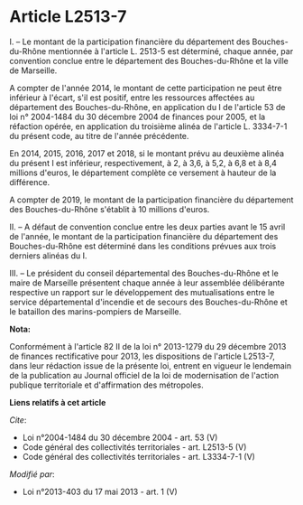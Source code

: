 # Article L2513-7

I. – Le montant de la participation financière du département des Bouches-du-Rhône mentionnée à l'article L. 2513-5 est
déterminé, chaque année, par convention conclue entre le département des Bouches-du-Rhône et la ville de Marseille.

A compter de l'année 2014, le montant de cette participation ne peut être inférieur à l'écart, s'il est positif, entre les
ressources affectées au département des Bouches-du-Rhône, en application du I de l'article 53 de loi n° 2004-1484 du 30
décembre 2004 de finances pour 2005, et la réfaction opérée, en application du troisième alinéa de l'article L. 3334-7-1 du
présent code, au titre de l'année précédente.

En 2014, 2015, 2016, 2017 et 2018, si le montant prévu au deuxième alinéa du présent I est inférieur, respectivement, à 2, à
3,6, à 5,2, à 6,8 et à 8,4 millions d'euros, le département complète ce versement à hauteur de la différence.

A compter de 2019, le montant de la participation financière du département des Bouches-du-Rhône s'établit à 10 millions
d'euros.

II. – A défaut de convention conclue entre les deux parties avant le 15 avril de l'année, le montant de la participation
financière du département des Bouches-du-Rhône est déterminé dans les conditions prévues aux trois derniers alinéas du I.

III. – Le président du conseil départemental des Bouches-du-Rhône et le maire de Marseille présentent chaque année à leur
assemblée délibérante respective un rapport sur le développement des mutualisations entre le service départemental d'incendie
et de secours des Bouches-du-Rhône et le bataillon des marins-pompiers de Marseille.

**Nota:**

Conformément à l'article 82 II de la loi n° 2013-1279 du 29 décembre  2013 de finances rectificative pour 2013, les
dispositions de l'article  L2513-7, dans leur rédaction issue de la présente loi, entrent en  vigueur le lendemain de la
publication au Journal officiel de la loi de  modernisation de l'action publique territoriale et d'affirmation des
métropoles.

**Liens relatifs à cet article**

_Cite_:

  - Loi n°2004-1484 du 30 décembre 2004 - art. 53 (V)
  - Code général des collectivités territoriales - art. L2513-5 (V)
  - Code général des collectivités territoriales - art. L3334-7-1 (V)

_Modifié par_:

  - Loi n°2013-403 du 17 mai 2013 - art. 1 (V)
